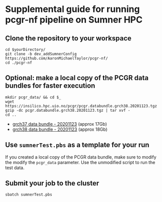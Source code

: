 # Supplemental guide for running pcgr-nf pipeline on Sumner HPC

## Clone the repository to your workspace

    cd $yourDirectory/
    git clone -b dev_addSumnerConfig https://github.com/AaronMichaelTaylor/pcgr-nf/
    cd ./pcgr-nf


## Optional: make a local copy of the PCGR data bundles for faster execution

    mkdir pcgr_data/ && cd $_
    wget https://insilico.hpc.uio.no/pcgr/pcgr.databundle.grch38.20201123.tgz
    gzip -dc pcgr.databundle.grch38.20201123.tgz | tar xvf -
    cd ..

* [grch37 data bundle - 20201123](http://insilico.hpc.uio.no/pcgr/pcgr.databundle.grch37.20201123.tgz) (approx 17Gb)
* [grch38 data bundle - 20201123](http://insilico.hpc.uio.no/pcgr/pcgr.databundle.grch38.20201123.tgz) (approx 18Gb)

## Use `sumnerTest.pbs` as a template for your run

If you created a local copy of the PCGR data bundle, make sure to modify the modify the `pcgr_data` parameter. Use the unmodified script to run the test data.

## Submit your job to the cluster

    sbatch sumnerTest.pbs
